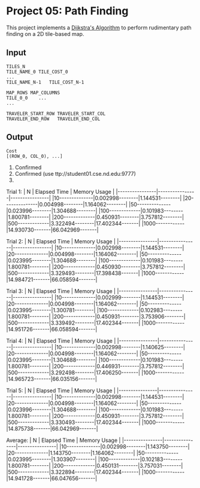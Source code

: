 Project 05: Path Finding
========================

This project implements a [Dijkstra's Algorithm] to perform rudimentary path
finding on a 2D tile-based map.

[Dijkstra's Algorithm]: https://en.wikipedia.org/wiki/Dijkstra%27s_algorithm


Input
-----

    TILES_N
    TILE_NAME_0	TILE_COST_0
    ...
    TILE_NAME_N-1	TILE_COST_N-1

    MAP_ROWS MAP_COLUMNS
    TILE_0_0    ...
    ...

    TRAVELER_START_ROW TRAVELER_START_COL
    TRAVELER_END_ROW   TRAVELER_END_COL

Output
------

    Cost
    [(ROW_0, COL_0), ...]

1. Confirmed
2. Confirmed (use ttp://student01.cse.nd.edu:9777)
3. 

Trial 1:
| N              | Elapsed Time   | Memory Usage   |
|----------------|----------------|----------------|
|10--------------|0.002998--------|1.144531--------|
|20--------------|0.004998--------|1.164062--------|
|50--------------|0.023996--------|1.304688--------|
|100-------------|0.101983--------|1.800781--------|
|200-------------|0.450931--------|3.757812--------|
|500-------------|3.322494--------|17.402344-------|
|1000------------|14.930730-------|66.042969-------|

Trial 2:
| N              | Elapsed Time   | Memory Usage   |
|----------------|----------------|----------------|
|10--------------|0.002998--------|1.144531--------|
|20--------------|0.004998--------|1.164062--------|
|50--------------|0.023995--------|1.304688--------|
|100-------------|0.101983--------|1.800781--------|
|200-------------|0.450930--------|3.757812--------|
|500-------------|3.329493--------|17.398438-------|
|1000------------|14.984721-------|66.058594-------|

Trial 3:
| N              | Elapsed Time   | Memory Usage   |
|----------------|----------------|----------------|
|10--------------|0.002999--------|1.144531--------|
|20--------------|0.004998--------|1.164062--------|
|50--------------|0.023995--------|1.300781--------|
|100-------------|0.102983--------|1.800781--------|
|200-------------|0.450931--------|3.753906--------|
|500-------------|3.339492--------|17.402344-------|
|1000------------|14.951726-------|66.058594-------|

Trial 4:
| N              | Elapsed Time   | Memory Usage   |
|----------------|----------------|----------------|
|10--------------|0.002998--------|1.140625--------|
|20--------------|0.004998--------|1.164062--------|
|50--------------|0.023995--------|1.304688--------|
|100-------------|0.101983--------|1.800781--------|
|200-------------|0.446931--------|3.757812--------|
|500-------------|3.292498--------|17.406250-------|
|1000------------|14.965723-------|66.035156-------|

Trial 5:
| N              | Elapsed Time   | Memory Usage   |
|----------------|----------------|----------------|
|10--------------|0.002998--------|1.144531--------|
|20--------------|0.004998--------|1.164062--------|
|50--------------|0.023996--------|1.304688--------|
|100-------------|0.101983--------|1.800781--------|
|200-------------|0.450931--------|3.757812--------|
|500-------------|3.330493--------|17.402344-------|
|1000------------|14.875738-------|66.042969-------|

Average:
| N              | Elapsed Time   | Memory Usage   |
|----------------|----------------|----------------|
|10--------------|0.002998--------|1.143750--------|
|20--------------|1.143750--------|1.164062--------|
|50--------------|0.023995--------|1.303907--------|
|100-------------|0.102183--------|1.800781--------|
|200-------------|0.450131--------|3.757031--------|
|500-------------|3.322894--------|17.402344-------|
|1000------------|14.941728-------|66.047656-------|

